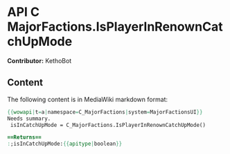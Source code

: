 # API C MajorFactions.IsPlayerInRenownCatchUpMode

**Contributor:** KethoBot

## Content

The following content is in MediaWiki markdown format:

```mediawiki
{{wowapi|t=a|namespace=C_MajorFactions|system=MajorFactionsUI}}
Needs summary.
 isInCatchUpMode = C_MajorFactions.IsPlayerInRenownCatchUpMode()

==Returns==
:;isInCatchUpMode:{{apitype|boolean}}
```